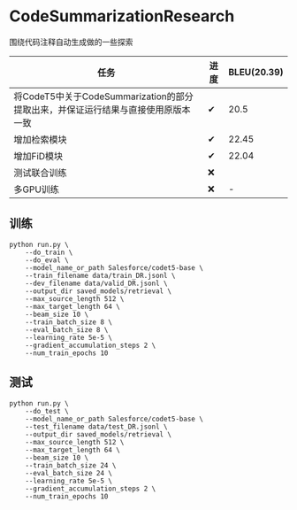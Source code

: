 # CodeSummarizationResearch
围绕代码注释自动生成做的一些探索

| 任务 | 进度 | BLEU(20.39) |
| --- | --- | --- |
| 将CodeT5中关于CodeSummarization的部分提取出来，并保证运行结果与直接使用原版本一致 | ✔ | 20.5 |
| 增加检索模块 | ✔ | 22.45 |
| 增加FiD模块 | ✔ | 22.04 |
| 测试联合训练 | ❌ |  |
| 多GPU训练 | ❌ | - |

## 训练
```
python run.py \
	--do_train \
	--do_eval \
	--model_name_or_path Salesforce/codet5-base \
	--train_filename data/train_DR.jsonl \
	--dev_filename data/valid_DR.jsonl \
	--output_dir saved_models/retrieval \
	--max_source_length 512 \
	--max_target_length 64 \
	--beam_size 10 \
	--train_batch_size 8 \
	--eval_batch_size 8 \
	--learning_rate 5e-5 \
	--gradient_accumulation_steps 2 \
	--num_train_epochs 10 
```
## 测试
```
python run.py \
	--do_test \
	--model_name_or_path Salesforce/codet5-base \
	--test_filename data/test_DR.jsonl \
	--output_dir saved_models/retrieval \
	--max_source_length 512 \
	--max_target_length 64 \
	--beam_size 10 \
	--train_batch_size 24 \
	--eval_batch_size 24 \
	--learning_rate 5e-5 \
	--gradient_accumulation_steps 2 \
	--num_train_epochs 10 
```
